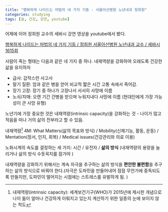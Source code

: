 ```yaml
---
title: "행복하게 나이드는 마법의 네 가지 기둥 - 서울아산병원 노년내과 정희원"
categories: studying
tags: [술, 건강, 강연, youtube]
---
```


어제에 이어 정희원 교수의 세바시 강연 영상을 youtube에서 봤다.

[행복하게 나이드는 마법의 네 가지 기둥 / 정희원 서울아산병원 노년내과 교수 / 세바시 1615회](https://www.youtube.com/watch?v=dupA4Nq0w5A&t=2s)

사람이 죽는 형태는 다음과 같은 네 가지 중 하나. 내재역량을 강화하여 오래도록 건강한 삶을 유지하자

* 급사: 갑작스런 사고사
* 말기 질환: 암과 같은 병을 얻어 비교적 짧은 시간 고통 속에서 죽어감.
* 장기 고장: 장기 중 하나가 고장나서 서서히 사망에 이름
* 노쇠/치매: 오랜 기간 간병을 받으며 누워지내다 사망에 이름 (현대인에게 가장 가능성이 큰 사망 유형)

노년기에 가장 중요한 것은 내재역량(intrinsic capacity)을 강화하는 것 - 나이가 많고 적음을 떠나 거의 삶의 전부라고 할 수 있음.

내재역량[^1] 4M: What Matters(삶의 목표와 방식) / Mobility(신체기능, 활동, 운동) / Mentation(정서, 인지, 회복) / Medical issues(건강관리와 의료 이용)

노화시계의 속도를 결정하는 세 가지: 시간 / 유전자 / **삶의 방식** (내재역량의 용량을 늘리거나 삶의 방식 수돗꼭지를 잠가야 )

내재역량을 강화하기 위해서는 계속 자극을 추구하는 삶의 방식을 **편안한 불편함**을 추구하는 삶의 방식으로 바꿔야 한다.(자극은 도파민을 만들어내어 점점 무언가에 중독되도록 만들지만, 도파민이 떨어지는 시점에는 스트레스를 유발하게 됨. )

[^1]: 내재역량(intrinsic capacity): 세계보건기구(WHO)가 2015년에 제시한 개념으로 나이 듦이 얼마나 건강하게 이뤄지고 있는지 계산하기 위한 일종의 눈에 보이지 않는 척도